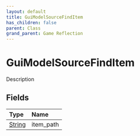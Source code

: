 ```yaml
---
layout: default
title: GuiModelSourceFindItem
has_children: false
parent: Class
grand_parent: Game Reflection
---
```

# GuiModelSourceFindItem
Description 

## Fields

| Type | Name |
|:----------|:--------------|
| [String](/riftbreaker-wiki/docs/game-reflection/components/string/) | item_path |

